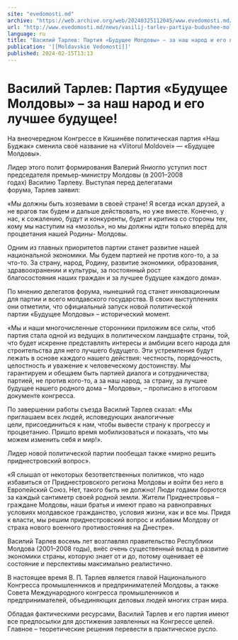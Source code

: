 ```yaml
---
site: "evedomosti.md"
archive: "https://web.archive.org/web/20240325112045/www.evedomosti.md/news/vasilij-tarlev-partiya-budushee-moldovy-za-nash-narod-i-ego"
url: "http://www.evedomosti.md/news/vasilij-tarlev-partiya-budushee-moldovy-za-nash-narod-i-ego"
language: ru
title: "Василий Тарлев: Партия «Будущее Молдовы» – за наш народ и его лучшее будущее!"
publication: '[[Moldavskie Vedomosti]]'
published: 2024-02-15T13:13
---
```


# Василий Тарлев: Партия «Будущее Молдовы» – за наш народ и его лучшее будущее!

На внеочередном Конгрессе в Кишинёве политическая партия «Наш Буджак» сменила своё название на «Viitorul Moldovei» — «Будущее Молдовы».

Лидер этого полит формирования Валерий Яниогло уступил пост председателя премьер-министру Молдовы (в 2001–2008 годах) Василию Тарлеву. Выступая перед делегатами форума, Тарлев заявил:

«Мы должны быть хозяевами в своей стране! Я всегда искал друзей, а не врагов так будем и дальше действовать, но уже вместе. Конечно, у нас, к сожалению, будут и конкуренты, будет и критика со стороны тех, кому мы наступим на «мозоль», но мы должны идти только вперёд для процветания нашей Родины- Молдовы.

Одним из главных приоритетов партии станет развитие нашей национальной экономики. Мы будем партией не против кого-то, а за что-то. За страну, народ, Родину, развитие экономики, образования, здравоохранении и культуры, за постоянный рост благосостояния наших граждан и за лучшее будущее каждого дома».

По мнению делегатов форума, нынешний год станет инновационным для партии и всего молдавского государства. В своих выступлениях они отметили, что официальный запуск новой политической партии «Будущее Молдовы» – исторический момент.

«Мы и наши многочисленные сторонники приложим все силы, чтоб партия стала одной из ведущих в политическом ландшафте страны, той, что будет искренне представлять интересы и амбиции всего народа для строительства для него лучшего будущего. Эти устремления будут лежать в основе каждого нашего действия: честность, порядочность, целостность и уважение к человеческому достоинству. Мы гарантируем и обещаем быть партией диалога и сотрудничества, партией, не против кого-то, а за наш народ, за страну, за лучшее будущее нашего родного дома – Молдовы», – прописано в итоговом документе конгресса.

По завершении работы съезда Василий Тарлев сказал: «Мы приглашаем всех людей, исповедующих аналогичные цели, присоединиться к нам, чтобы вывести страну к прогрессу и процветанию. Пришло время мобилизоваться и показать, что мы можем изменить себя и мир!».

Лидер новой политической партии пообещал также «мирно решить приднестровский вопрос».

«Я слышал от некоторых безответственных политиков, что надо избавиться от Приднестровского региона Молдовы и войти без него в Европейский Союз. Нет, такого быть не должно! Люди годами борются за каждый сантиметр своей родной земли. Жители Приднестровья – граждане Молдовы, наши братья и имеют право на равноправных условиях молдавское гражданство, условия жизни, как и все мы. Придя к власти, мы решим приднестровский вопрос и избавим Молдову от страха нового военного противостояния на Днестре».

Василий Тарлев восемь лет возглавлял правительство Республики Молдова (2001–2008 годы), внёс очень существенный вклад в развитие экономики страны, которую знает от и до, потому оценивает её состояние и перспективы максимально реалистично.

В настоящее время В. П. Тарлев является главой Национального Конгресса промышленников и предпринимателей Молдовы, а также Совета Международного конгресса промышленников и предпринимателей, объединяющих деловых людей многих стран мира.

Обладая фактическими ресурсами, Василий Тарлев и его партия имеют все предпосылки для достижения заявленных на Конгрессе целей. Главное – теоретические решения перевести в практическое русло.